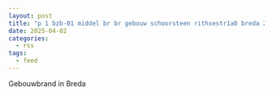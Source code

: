 ```yaml
---
layout: post
title: "p 1 bzb-01 middel br br gebouw schoorsteen rithsestr1a0 breda 203092 203133"
date: 2025-04-02
categories: 
  - rss
tags: 
  - feed
---
```


Gebouwbrand in Breda
